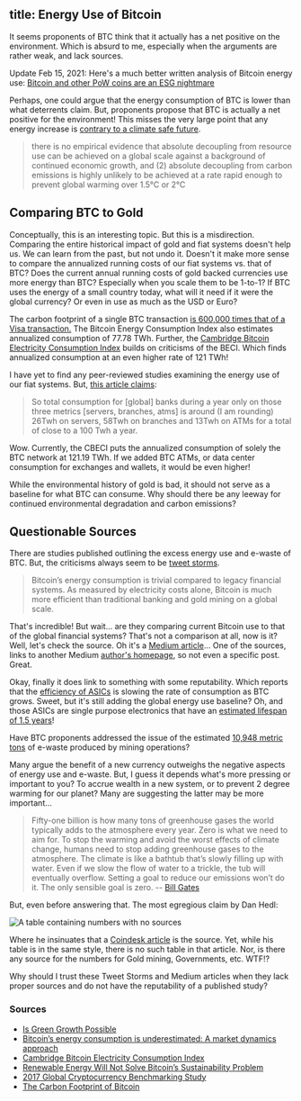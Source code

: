 title: Energy Use of Bitcoin
---

It seems proponents of BTC think that it actually has a net positive on the environment. Which is absurd to me, especially when the arguments are rather weak, and lack sources.

<div class="note">Update Feb 15, 2021: Here's a much better written analysis of Bitcoin energy use: <a href="https://www.ofnumbers.com/2021/02/14/bitcoin-and-other-pow-coins-are-an-esg-nightmare/" target="_blank">Bitcoin and other PoW coins are an ESG nightmare</a></div>

Perhaps, one could argue that the energy consumption of BTC is lower than what deterrents claim. But, proponents propose that BTC is actually a net positive for the environment! This misses the very large point that any energy increase is [contrary to a climate safe future](https://www.tandfonline.com/doi/abs/10.1080/13563467.2019.1598964?journalCode=cnpe20).

> there is no empirical evidence that absolute decoupling from resource use can be achieved on a global scale against a background of continued economic growth, and (2) absolute decoupling from carbon emissions is highly unlikely to be achieved at a rate rapid enough to prevent global warming over 1.5°C or 2°C

##  Comparing BTC to Gold

Conceptually, this is an interesting topic. But this is a misdirection. Comparing the entire historical impact of gold and fiat systems doesn't help us. We can learn from the past, but not undo it. Doesn't it make more sense to compare the annualized running costs of our fiat systems vs. that of BTC? Does the current annual running costs of gold backed currencies use more energy than BTC? Especially when you scale them to be 1-to-1? If BTC uses the energy of a small country today, what will it need if it were the global currency? Or even in use as much as the USD or Euro?

The carbon footprint of a single BTC transaction [is 600,000 times that of a Visa transaction.](https://digiconomist.net/bitcoin-energy-consumption#footprints) The Bitcoin Energy Consumption Index also estimates annualized consumption of 77.78 TWh. Further, the [Cambridge Bitcoin Electricity Consumption Index](https://cbeci.org/) builds on criticisms of the BECI. Which finds annualized consumption at an even higher rate of 121 TWh!

I have yet to find any peer-reviewed studies examining the energy use of our fiat systems. But, [this article claims](https://hackernoon.com/the-bitcoin-vs-visa-electricity-consumption-fallacy-8cf194987a50):

> So total consumption for [global] banks during a year only on those three metrics [servers, branches, atms] is around (I am rounding) 26Twh on servers, 58Twh on branches and 13Twh on ATMs for a total of close to a 100 Twh a year.

Wow. Currently, the CBECI puts the annualized consumption of solely the BTC network at 121.19 TWh. If we added BTC ATMs, or data center consumption for exchanges and wallets, it would be even higher!

While the environmental history of gold is bad, it should not serve as a baseline for what BTC can consume. Why should there be any leeway for continued environmental degradation and carbon emissions?

## Questionable Sources

There are studies published outlining the excess energy use and e-waste of BTC. But, the criticisms always seem to be [tweet storms](https://mobile.twitter.com/yassineark/status/1360343382556483587?s=21).

> Bitcoin’s energy consumption is trivial compared to legacy financial systems. As measured by electricity costs alone, Bitcoin is much more efficient than traditional banking and gold mining on a global scale.

That's incredible! But wait... are they comparing current Bitcoin use to that of the global financial systems? That's not a comparison at all, now is it? Well, let's check the source. Oh it's a [Medium article](https://danhedl.medium.com/pow-is-efficient-aa3d442754d3)... One of the sources, links to another Medium [author's homepage](https://medium.com/u/1852b393b452?source=post_page-----aa3d442754d3--------------------------------), so not even a specific post. Great.

Okay, finally it does link to something with some reputability. Which reports that the [efficiency of ASICs](https://cseweb.ucsd.edu/~mbtaylor/papers/Taylor_Bitcoin_IEEE_Computer_2017.pdf) is slowing the rate of consumption as BTC grows. Sweet, but it's still adding the global energy use baseline? Oh, and those ASICs are single purpose electronics that have an [estimated lifespan of 1.5 years](https://www.cell.com/joule/fulltext/S2542-4351(19)30087-X?_returnURL=https%3A%2F%2Flinkinghub.elsevier.com%2Fretrieve%2Fpii%2FS254243511930087X%3Fshowall%3Dtrue)!

Have BTC proponents addressed the issue of the estimated [10,948 metric tons](https://www.cell.com/joule/fulltext/S2542-4351(19)30087-X?_returnURL=https%3A%2F%2Flinkinghub.elsevier.com%2Fretrieve%2Fpii%2FS254243511930087X%3Fshowall%3Dtrue#secsectitle0030) of e-waste produced by mining operations?

Many argue the benefit of a new currency outweighs the negative aspects of energy use and e-waste. But, I guess it depends what's more pressing or important to you? To accrue wealth in a new system, or to prevent 2 degree warming for our planet? Many are suggesting the latter may be more important...

> Fifty-one billion is how many tons of greenhouse gases the world typically adds to the atmosphere every year. Zero is what we need to aim for. To stop the warming and avoid the worst effects of climate change, humans need to stop adding greenhouse gases to the atmosphere. The climate is like a bathtub that’s slowly filling up with water. Even if we slow the flow of water to a trickle, the tub will eventually overflow. Setting a goal to reduce our emissions won’t do it. The only sensible goal is zero. -- [Bill Gates](https://www.theguardian.com/environment/2021/feb/13/bill-gates-on-the-climate-crisis-i-cant-deny-being-a-rich-guy-with-an-opinion)

But, even before answering that. The most egregious claim by Dan Hedl:

<img src="/assets/media/table-with-no-sources.jpg" alt="A table containing numbers with no sources" />

Where he insinuates that a [Coindesk article](https://www.coindesk.com/microscope-economic-environmental-costs-bitcoin-mining) is the source. Yet, while his table is in the same style, there is no such table in that article. Nor, is there any source for the numbers for Gold mining, Governments, etc. WTF!?

Why should I trust these Tweet Storms and Medium articles when they lack proper sources and do not have the reputability of a published study?

### Sources

- [Is Green Growth Possible](https://www.tandfonline.com/doi/abs/10.1080/13563467.2019.1598964?journalCode=cnpe20)
- [Bitcoin’s energy consumption is underestimated: A market dynamics approach](https://www.sciencedirect.com/science/article/abs/pii/S2214629620302966?via%3Dihub)
- [Cambridge Bitcoin Electricity Consumption Index](https://cbeci.org/)
- [Renewable Energy Will Not Solve Bitcoin’s Sustainability Problem](https://www.sciencedirect.com/science/article/pii/S254243511930087X)
- [2017 Global Cryptocurrency Benchmarking Study](https://www.researchgate.net/publication/317059599_2017_Global_Cryptocurrency_Benchmarking_Study)
- [The Carbon Footprint of Bitcoin](https://www.cell.com/joule/fulltext/S2542-4351(19)30255-7)

